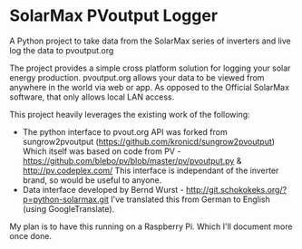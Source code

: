 SolarMax PVoutput Logger
================

A Python project to take data from the SolarMax series of inverters and live log the data to pvoutput.org

The project provides a simple cross platform solution for logging your solar energy production. pvoutput.org allows your data to be viewed from anywhere in the world via web or app. As opposed to the Official SolarMax software, that only allows local LAN access.

This project heavily leverages the existing work of the following:
* The python interface to pvout.org API was forked from sungrow2pvoutput (https://github.com/kronicd/sungrow2pvoutput)
  Which itself was based on code from PV - https://github.com/blebo/pv/blob/master/pv/pvoutput.py & http://pv.codeplex.com/
  This interface is independant of the inverter brand, so would be useful to anyone.
* Data interface developed by Bernd Wurst - http://git.schokokeks.org/?p=python-solarmax.git
  I've translated this from German to English (using GoogleTranslate).

My plan is to have this running on a Raspberry Pi. Which I'll document more once done.
